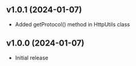 v1.0.1 (2024-01-07)
----------------------------
* Added getProtocol() method in HttpUtils class

v1.0.0 (2024-01-07)
----------------------------
* Initial release
